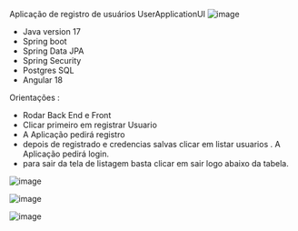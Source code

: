 Aplicação de registro de usuários UserApplicationUI ![image](https://github.com/user-attachments/assets/c97ccb67-0383-42a7-bba8-d498a05125cc)

- Java version 17
- Spring boot
- Spring Data JPA
- Spring Security
- Postgres SQL
- Angular 18


Orientações : 
   - Rodar Back End e Front
   - Clicar primeiro em registrar Usuario
   - A Aplicação pedirá registro
   - depois de registrado e credencias salvas clicar em listar usuarios . A Aplicação pedirá login.
   - para sair da tela de listagem basta clicar em sair logo abaixo da tabela.


![image](https://github.com/user-attachments/assets/5397442a-317a-460d-b241-95734ed8f6bd)


![image](https://github.com/user-attachments/assets/9701e544-264a-41e3-be28-c3706ae9c033)

![image](https://github.com/user-attachments/assets/4ed81ca9-b60b-4071-b116-14cc767fdb04)



